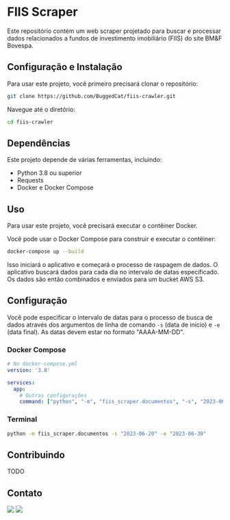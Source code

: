 # FIIS Scraper

Este repositório contém um web scraper projetado para buscar e processar dados relacionados a fundos de investimento imobiliário (FIIS) do site BM&F Bovespa.

## Configuração e Instalação

Para usar este projeto, você primeiro precisará clonar o repositório:

```sh
git clone https://github.com/BuggedCat/fiis-crawler.git
```

Navegue até o diretório:

```sh
cd fiis-crawler
```

## Dependências

Este projeto depende de várias ferramentas, incluindo:

- Python 3.8 ou superior
- Requests
- Docker e Docker Compose

## Uso

Para usar este projeto, você precisará executar o contêiner Docker.

Você pode usar o Docker Compose para construir e executar o contêiner:

```sh
docker-compose up --build
```

Isso iniciará o aplicativo e começará o processo de raspagem de dados. O aplicativo buscará dados para cada dia no intervalo de datas especificado. Os dados são então combinados e enviados para um bucket AWS S3.

## Configuração

Você pode especificar o intervalo de datas para o processo de busca de dados através dos argumentos de linha de comando `-s` (data de início) e `-e` (data final). As datas devem estar no formato "AAAA-MM-DD".

### Docker Compose
```yaml
# No docker-compose.yml
version: '3.8'

services:
  app:
    # Outras configurações
    command: ["python", "-m", "fiis_scraper.documentos", "-s", "2023-06-20", "-e", "2023-06-30"]
```

### Terminal
```sh
python -m fiis_scraper.documentos -s "2023-06-20" -e "2023-06-30"
```

## Contribuindo

TODO

## Contato

[<img src="https://img.shields.io/badge/LinkedIn-0077B5?style=for-the-badge&logo=linkedin&logoColor=white" />](https://www.linkedin.com/in/giancarlo-lester/)
[<img src="https://img.shields.io/badge/GitHub-100000?style=for-the-badge&logo=github&logoColor=white" />](https://github.com/BuggedCat)

